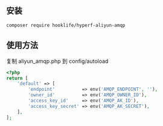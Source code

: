 ## 安装
```
composer require hooklife/hyperf-aliyun-amqp
```

## 使用方法

复制 aliyun_amqp.php 到 config/autoload
```php
<?php
return [
    'default' => [
        'endpoint'          => env('AMQP_ENDPOINT', ''),
        'owner_id'          => env('AMQP_OWNER_ID'),
        'access_key_id'     => env('AMQP_AK_ID'),
        'access_key_secret' => env('AMQP_AK_SECRET'),
    ],
];
```
